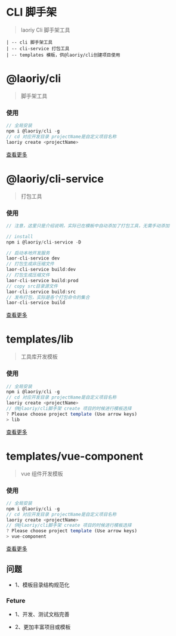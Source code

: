 # CLI 脚手架

> laoriy Cli 脚手架工具

```
| -- cli 脚手架工具
| -- cli-service 打包工具
| -- templates 模板，供@laoriy/cli创建项目使用
```

# @laoriy/cli

> 脚手架工具

### 使用

```js
// 全局安装
npm i @laoriy/cli -g
// cd 对应开发目录 projectName是自定义项目名称
laoriy create <projectName>
```

[查看更多](https://github.com/laoriy/laor-cli/tree/master/cli#readme)

# @laoriy/cli-service

> 打包工具

### 使用

```js
// 注意，这里只是介绍说明，实际已在模板中自动添加了打包工具，无需手动添加

// install
npm i @laoriy/cli-service -D

// 启动本地开发服务
laor-cli-service dev
// 打包生成非压缩文件
laor-cli-service build:dev
// 打包生成压缩文件
laor-cli-service build:prod
// copy src目录源文件
laor-cli-service build:src
// 发布打包，实际是各个打包命令的集合
laor-cli-service build

```

[查看更多](https://github.com/laoriy/laor-cli/blob/master/cli-service/README.md)

# templates/lib

> 工具库开发模板

### 使用

```js
// 全局安装
npm i @laoriy/cli -g
// cd 对应开发目录 projectName是自定义项目名称
laoriy create <projectName>
// 供@laoriy/cli脚手架 create 项目的时候进行模板选择
? Please choose project template (Use arrow keys)
> lib
```

[查看更多](https://github.com/laoriy/laor-cli/tree/master/templates/lib#readme)

# templates/vue-component

> vue 组件开发模板

### 使用

```js
// 全局安装
npm i @laoriy/cli -g
// cd 对应开发目录 projectName是自定义项目名称
laoriy create <projectName>
// 供@laoriy/cli脚手架 create 项目的时候进行模板选择
? Please choose project template (Use arrow keys)
> vue-component
```

[查看更多](https://github.com/laoriy/laor-cli/tree/master/templates/vue-component#readme)

## 问题

- 1、模板目录结构规范化

### Feture

- 1、开发、测试文档完善

- 2、更加丰富项目或模板
